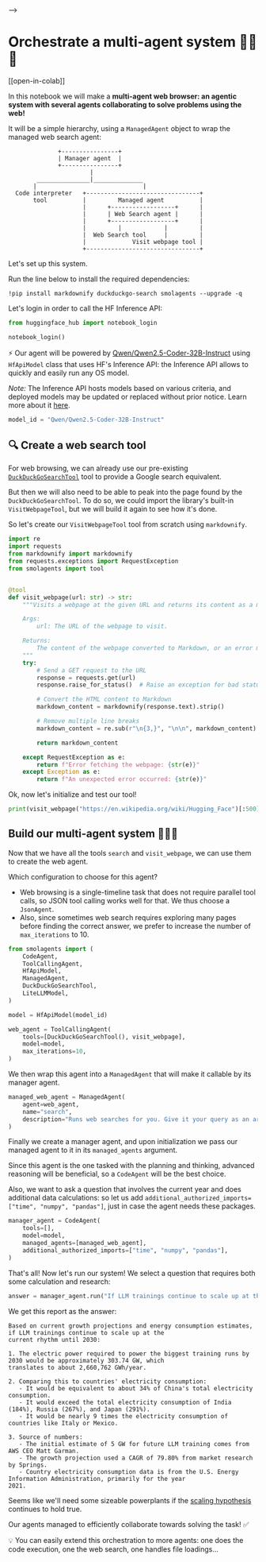 -->
# Orchestrate a multi-agent system 🤖🤝🤖

[[open-in-colab]]

In this notebook we will make a **multi-agent web browser: an agentic system with several agents collaborating to solve problems using the web!**

It will be a simple hierarchy, using a `ManagedAgent` object to wrap the managed web search agent:

```
              +----------------+
              | Manager agent  |
              +----------------+
                       |
        _______________|______________
       |                              |
  Code interpreter   +--------------------------------+
       tool          |         Managed agent          |
                     |      +------------------+      |
                     |      | Web Search agent |      |
                     |      +------------------+      |
                     |         |            |         |
                     |  Web Search tool     |         |
                     |             Visit webpage tool |
                     +--------------------------------+
```
Let's set up this system. 

Run the line below to install the required dependencies:

```
!pip install markdownify duckduckgo-search smolagents --upgrade -q
```

Let's login in order to call the HF Inference API:

```py
from huggingface_hub import notebook_login

notebook_login()
```

⚡️ Our agent will be powered by [Qwen/Qwen2.5-Coder-32B-Instruct](https://huggingface.co/Qwen/Qwen2.5-Coder-32B-Instruct) using `HfApiModel` class that uses HF's Inference API: the Inference API allows to quickly and easily run any OS model.

_Note:_ The Inference API hosts models based on various criteria, and deployed models may be updated or replaced without prior notice. Learn more about it [here](https://huggingface.co/docs/api-inference/supported-models).

```py
model_id = "Qwen/Qwen2.5-Coder-32B-Instruct"
```

## 🔍 Create a web search tool

For web browsing, we can already use our pre-existing [`DuckDuckGoSearchTool`](https://github.com/huggingface/smolagents/blob/main/src/smolagents/default_tools/search.py) tool to provide a Google search equivalent.

But then we will also need to be able to peak into the page found by the `DuckDuckGoSearchTool`.
To do so, we could import the library's built-in `VisitWebpageTool`, but we will build it again to see how it's done.

So let's create our `VisitWebpageTool` tool from scratch using `markdownify`.

```py
import re
import requests
from markdownify import markdownify
from requests.exceptions import RequestException
from smolagents import tool


@tool
def visit_webpage(url: str) -> str:
    """Visits a webpage at the given URL and returns its content as a markdown string.

    Args:
        url: The URL of the webpage to visit.

    Returns:
        The content of the webpage converted to Markdown, or an error message if the request fails.
    """
    try:
        # Send a GET request to the URL
        response = requests.get(url)
        response.raise_for_status()  # Raise an exception for bad status codes

        # Convert the HTML content to Markdown
        markdown_content = markdownify(response.text).strip()

        # Remove multiple line breaks
        markdown_content = re.sub(r"\n{3,}", "\n\n", markdown_content)

        return markdown_content

    except RequestException as e:
        return f"Error fetching the webpage: {str(e)}"
    except Exception as e:
        return f"An unexpected error occurred: {str(e)}"
```

Ok, now let's initialize and test our tool!

```py
print(visit_webpage("https://en.wikipedia.org/wiki/Hugging_Face")[:500])
```

## Build our multi-agent system 🤖🤝🤖

Now that we have all the tools `search` and `visit_webpage`, we can use them to create the web agent.

Which configuration to choose for this agent?
- Web browsing is a single-timeline task that does not require parallel tool calls, so JSON tool calling works well for that. We thus choose a `JsonAgent`.
- Also, since sometimes web search requires exploring many pages before finding the correct answer, we prefer to increase the number of `max_iterations` to 10.

```py
from smolagents import (
    CodeAgent,
    ToolCallingAgent,
    HfApiModel,
    ManagedAgent,
    DuckDuckGoSearchTool,
    LiteLLMModel,
)

model = HfApiModel(model_id)

web_agent = ToolCallingAgent(
    tools=[DuckDuckGoSearchTool(), visit_webpage],
    model=model,
    max_iterations=10,
)
```

We then wrap this agent into a `ManagedAgent` that will make it callable by its manager agent.

```py
managed_web_agent = ManagedAgent(
    agent=web_agent,
    name="search",
    description="Runs web searches for you. Give it your query as an argument.",
)
```

Finally we create a manager agent, and upon initialization we pass our managed agent to it in its `managed_agents` argument.

Since this agent is the one tasked with the planning and thinking, advanced reasoning will be beneficial, so a `CodeAgent` will be the best choice.

Also, we want to ask a question that involves the current year and does additional data calculations: so let us add `additional_authorized_imports=["time", "numpy", "pandas"]`, just in case the agent needs these packages.

```py
manager_agent = CodeAgent(
    tools=[],
    model=model,
    managed_agents=[managed_web_agent],
    additional_authorized_imports=["time", "numpy", "pandas"],
)
```

That's all! Now let's run our system! We select a question that requires both some calculation and research:

```py
answer = manager_agent.run("If LLM trainings continue to scale up at the current rythm until 2030, what would be the electric power in GW required to power the biggest training runs by 2030? What does that correspond to, compared to some contries? Please provide a source for any number used.")
```

We get this report as the answer:
```
Based on current growth projections and energy consumption estimates, if LLM trainings continue to scale up at the 
current rhythm until 2030:

1. The electric power required to power the biggest training runs by 2030 would be approximately 303.74 GW, which 
translates to about 2,660,762 GWh/year.

2. Comparing this to countries' electricity consumption:
   - It would be equivalent to about 34% of China's total electricity consumption.
   - It would exceed the total electricity consumption of India (184%), Russia (267%), and Japan (291%).
   - It would be nearly 9 times the electricity consumption of countries like Italy or Mexico.

3. Source of numbers:
   - The initial estimate of 5 GW for future LLM training comes from AWS CEO Matt Garman.
   - The growth projection used a CAGR of 79.80% from market research by Springs.
   - Country electricity consumption data is from the U.S. Energy Information Administration, primarily for the year 
2021.
```

Seems like we'll need some sizeable powerplants if the [scaling hypothesis](https://gwern.net/scaling-hypothesis) continues to hold true.

Our agents managed to efficiently collaborate towards solving the task! ✅

💡 You can easily extend this orchestration to more agents: one does the code execution, one the web search, one handles file loadings...
